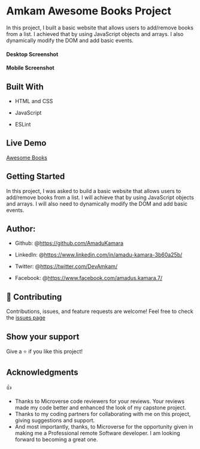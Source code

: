 # Amkam Awesome Books Project

In this project, I built a basic website that allows users to add/remove books from a list. 
I achieved that by using JavaScript objects and arrays. I also dynamically modify the DOM and add basic events.
#### Desktop Screenshot


#### Mobile Screenshot


## Built With

- HTML and CSS

- JavaScript

- ESLint

## Live Demo

<a href="">Awesome Books</a>

## Getting Started

In this project, I was asked to build a basic website that allows users to add/remove books from a list. 
I will achieve that by using JavaScript objects and arrays. 
I will also need to dynamically modify the DOM and add basic events.
## Author:

- Github: @<https://github.com/AmaduKamara>

- LinkedIn: @<https://www.linkedin.com/in/amadu-kamara-3b60a25b/>

- Twitter: @<https://twitter.com/DevAmkam/>

- Facebook: @<https://www.facebook.com/amadus.kamara.7/>

## 🤝 Contributing

Contributions, issues, and feature requests are welcome!
Feel free to check the <a href="#">issues page</a>

## Show your support

Give a ⭐️ if you like this project!

## Acknowledgments

👍

- Thanks to Microverse code reviewers for your reviews. Your reviews made my code better and enhanced the look of my capstone project.
- Thanks to my coding partners for collaborating with me on this project, giving suggestions and support.
- And most importantly, thanks, to Microverse for the opportunity given in making me a Professional remote Software developer. I am looking forward to becoming a great one.
